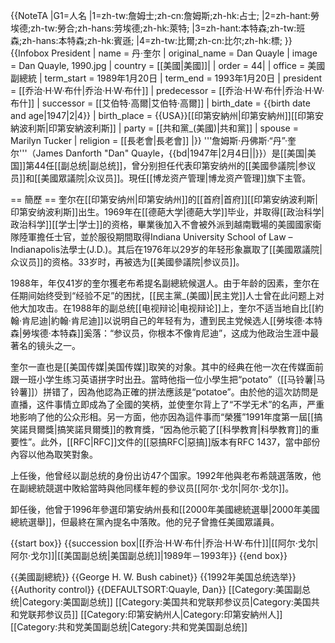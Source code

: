 {{NoteTA
|G1=人名
|1=zh-tw:詹姆士;zh-cn:詹姆斯;zh-hk:占士;
|2=zh-hant:勞埃德;zh-tw:勞合;zh-hans:劳埃德;zh-hk:萊特;
|3=zh-hant:本特森;zh-tw:班森;zh-hans:本特森;zh-hk:賓遜;
|4=zh-tw:比爾;zh-cn:比尔;zh-hk:標;
}}
{{Infobox President
| name            = 丹·奎尔
| original_name   = Dan Quayle
| image           = Dan Quayle, 1990.jpg
| country         = [[美國|美國]]|
| order           = 44|
| office      = 美國副總統
| term_start      = 1989年1月20日
| term_end        = 1993年1月20日
| president       = [[乔治·H·W·布什|乔治·H·W·布什]]
| predecessor     = [[乔治·H·W·布什|乔治·H·W·布什]]
| successor       = [[艾伯特·高爾|艾伯特·高爾]]
| birth_date      = {{birth date and age|1947|2|4}}
| birth_place     = {{USA}}[[印第安納州|印第安納州]][[印第安納波利斯|印第安納波利斯]]
| party           = [[共和黨_(美國)|共和黨]]
| spouse          = Marilyn Tucker
| religion        = [[長老會|長老會]]
|}}
'''詹姆斯·丹佛斯·“丹”·奎尔'''（James Danforth "Dan" Quayle，{{bd|1947年|2月4日||}}）是[[美国|美国]]第44任[[副总统|副总统]]，曾分别担任代表印第安纳州的[[美國參議院|参议员]]和[[美國眾議院|众议员]]。現任[[博龙资产管理|博龙资产管理]]旗下主管。

== 簡歷 ==
奎尔在[[印第安纳州|印第安纳州]]的[[首府|首府]][[印第安纳波利斯|印第安纳波利斯]]出生。1969年在[[德葩大学|德葩大学]]毕业，并取得[[政治科学|政治科学]][[学士|学士]]的资格，畢業後加入不會被外派到越南戰場的美國國家衛隊陸軍擔任士官，並於服役期間取得Indiana University School of Law – Indianapolis法學士(J.D.)。其后在1976年以29岁的年轻形象赢取了[[美國眾議院|众议员]]的资格。33岁时，再被选为[[美國參議院|参议员]]。

1988年，年仅41岁的奎尔獲老布希提名副總統候選人。由于年龄的因素，奎尔在任期间始终受到“经验不足”的困扰，[[民主黨_(美國)|民主党]]人士曾在此问题上对他大加攻击。在1988年的副总统[[电视辩论|电视辩论]]上，奎尔不适当地自比[[約翰·肯尼迪|約翰·肯尼迪]]以说明自己的年轻有为，遭到民主党候选人[[勞埃德·本特森|勞埃德·本特森]]奚落：“参议员，你根本不像肯尼迪”，这成为他政治生涯中最著名的镜头之一。

奎尔一直也是[[美国传媒|美国传媒]]取笑的对象。其中的经典在他一次在传媒面前跟一班小学生练习英语拼字时出丑。當時他指一位小學生把“potato”（[[马铃薯|马铃薯]]）拼错了，因為他認為正確的拼法應該是“potatoe”。由於他的這次訪問是直播，这件事情立即成為了全國的笑柄，並使奎尔背上了“不学无术”的名声，严重地影响了他的公众形相。另一方面，他亦因為這件事而“榮獲”1991年度第一屆[[搞笑諾貝爾獎|搞笑諾貝爾獎]]的教育獎，“因為他示範了[[科學教育|科學教育]]的重要性”。此外，[[RFC|RFC]]文件的[[惡搞RFC|惡搞]]版本有RFC 1437，當中部份內容以他為取笑對象。

上任後，他曾经以副总统的身份出访47个国家。1992年他與老布希競選落敗，他在副總統競選中敗給當時與他同樣年輕的參议员[[阿尔·戈尔|阿尔·戈尔]]。

卸任後，他曾于1996年參選印第安纳州長和[[2000年美國總統選舉|2000年美國總統選舉]]，但最終在黨內提名中落敗。他的兒子曾擔任美國眾議員。

{{start box}}
{{succession box|[[乔治·H·W·布什|乔治·H·W·布什]]|[[阿尔·戈尔|阿尔·戈尔]]|[[美国副总统|美国副总统]]|1989年－1993年}}
{{end box}}

{{美國副總統}}
{{George H. W. Bush cabinet}}
{{1992年美国总统选举}}
{{Authority control}}
{{DEFAULTSORT:Quayle, Dan}}
[[Category:美国副总统|Category:美国副总统]]
[[Category:美国共和党联邦参议员|Category:美国共和党联邦参议员]]
[[Category:印第安納州人|Category:印第安納州人]]
[[Category:共和党美国副总统|Category:共和党美国副总统]]